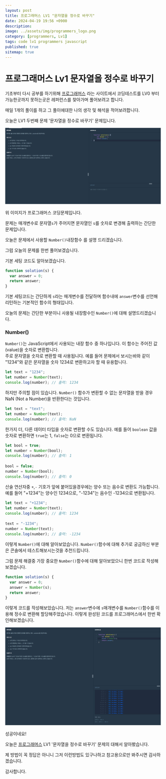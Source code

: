 ```yaml
---
layout: post
title: 프로그래머스 LV1 "문자열을 정수로 바꾸기"
date: 2024-04-19 19:56 +0900
description: 
image: ../assets/img/programmers_logo.png
category: [programmers, Lv1]
tags: code lv1 programmers javascript
published: true
sitemap: true
---
```


# 프로그래머스 Lv1 문자열을 정수로 바꾸기

  기초부터 다시 공부를 하기위해 [프로그래머스](https://programmers.co.kr/) 라는 사이트에서
  코딩테스트를 LV0 부터 가능한곳까지 못하는곳은 레퍼런스를 찾아가며 풀어보려고 합니다.
  
  매일 1개의 풀이를 하고 그 풀이에대한 나의 생각 및 해석을 적어보려합니다.

  오늘은 LV1 두번째 문제 '문자열을 정수로 바꾸기' 문제입니다.

  ![프로그래머스 이미지](/assets/img/문자열을정수로바꾸기_01.png)

  위 이미지가 프로그래머스 코딩문제입니다.
  
  문제는 매개변수로 문자열`s`가 주어지면 문자열인 `s`를 숫자로 변경해 출력하는 간단한 문제입니다.

  오늘은 문제에서 사용할 `Number()`내장함수 를 설명 드리겠습니다.

  그럼 오늘의 문제를 한번 풀어보겠습니다.

  기본 세팅 코드도 알아보겠습니다.
  
```javascript
function solution(s) {
  var answer = 0;
  return answer;
}
```
기본 세팅코드는 간단하게 `s`라는 매개변수를 전달하며 함수내에 `answer`변수를 선언해 리턴하는 기본적인 함수의 형태입니다.

오늘의 문제는 간단한 부분이니 사용될 내장함수인 `Number()`에 대해 설명드리겠습니다.

### Number()

  `Number()`는 JavaScript에서 사용되는 내장 함수 중 하나입니다. 이 함수는 주어진 값(value)을 숫자로 변환합니다.   
  주로 문자열을 숫자로 변환할 때 사용됩니다. 예를 들어 문제에서 보시는바와 같이 "1234"와 같은 문자열을 숫자 1234로 변환하고자 할 때 유용합니다.

  ```javascript
  let text = "1234";
  let number = Number(text);
  console.log(number); // 출력: 1234
  ```

  하지만 주의할 점이 있습니다. `Number()` 함수가 변환할 수 없는 문자열을 받을 경우 NaN (Not a Number)을 반환한다는 것입니다.

  ```javascript
  let text = "text";
  let number = Number(text);
  console.log(number); // 출력: NaN
  ```

  한가지 더, 다른 데이터 타입을 숫자로 변환할 수도 있습니다. 예를 들어 `boolean` 값을 숫자로 변환하면 `true`는 1, `false`는 0으로 변환됩니다.

  ```javascript
  let bool = true;
  let number = Number(bool);
  console.log(number); // 출력: 1

  bool = false;
  number = Number(bool);
  console.log(number); // 출력: 0
  ```

  산술 연산자중 `+`,`-` 기호가 앞에 붙어있을경우에는 양수 또는 음수로 변환도 가능합니다. 예를 들어 "+1234"는 양수인 1234으로, "-1234"는 음수인 -1234으로 변환됩니다.
   
  ```javascript
  let text = "+1234";
  let number = Number(text);
  console.log(number); // 출력: 1234

  text = "-1234";
  number = Number(text);
  console.log(number); // 출력: -1234
  ```

이렇게 `Number()`에 대해 알아보았습니다. `Number()`함수에 대해 추가로 궁금하신 부분은 콘솔에서 테스트해보시는것을 추천드립니다.   

그럼 문제 해결중 가장 중요한 `Number()`함수에 대해 알아보았으니 한번 코드로 작성해보겠습니다.

```javascript
function solution(s) {
  var answer = 0;
  answer = Number(s);
  return answer;
}
```

이렇게 코드를 작성해보았습니다. 저는 `answer`변수에 `s`매개변수를 `Number()`함수를 이용해 정수로 변환해 할당해주었습니다.
이렇게 완성된 코드를 프로그래머스에서 한번 확인해보겠습니다.

![프로그래머스 이미지](/assets/img/문자열을정수로바꾸기_02.png)

성공이네요!

오늘은 [프로그래머스](https://programmers.co.kr/) LV1 '문자열을 정수로 바꾸기' 문제의 대해서 알아봤습니다.

제 방법이 꼭 정답은 아니니 그저 이런방법도 있구나하고 참고용으로만 봐주시면 감사하겠습니다.

감사합니다.